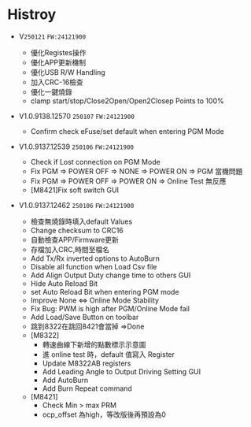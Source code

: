 # Histroy

- V`250121`
`FW:24121900`
  - 優化Registes操作
  - 優化APP更新機制
  - 優化USB R/W Handling
  - 加入CRC-16檢查
  - 優化一鍵燒錄
  - clamp start/stop/Close2Open/Open2Closep Points to 100%

- V1.0.9138.12570 `250107`
`FW:24121900`
  - Confirm check eFuse/set default when entering PGM Mode
  
- V1.0.9137.12539 `250106`
`FW:24121900`
  - Check if Lost connection on PGM Mode
  - Fix PGM => POWER OFF => NONE => POWER ON => PGM 當機問題
  - Fix PGM => POWER OFF => POWER ON => Online Test 無反應
  - [M8421]Fix soft switch GUI

- V1.0.9137.12462  `250106`
`FW:24121900`
  - 檢查無燒錄時填入default Values
  - Change checksum to CRC16
  - 自動檢查APP/Firmware更新
  - 存檔加入CRC,時間至檔名
  - Add Tx/Rx inverted options to AutoBurn
  - Disable all function when Load Csv file
  - Add Align Output Duty change time to others GUI
  - Hide Auto Reload Bit
  - set Auto Reload Bit when entering PGM mode
  - Improve None ⇔ Online Mode Stability
  - Fix Bug: PWM is high after PGM/Online Mode fail
  - Add Load/Save Button on toolbar
  - 跳到8322在跳回8421會當掉 =>Done
  - [M8322]
    - 轉速曲線下新增的點數標示示意圖
    - 進 online test  時，default 值寫入 Register
    - Update  M8322AB registers
    - Add Leading Angle to Output Driving Setting GUI
    - Add AutoBurn
    - Add Burn Repeat command
  - [M8421]
    - Check Min > max PRM
    - ocp_offset 為high，等改版後再預設為0
  